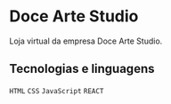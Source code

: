 # Doce Arte Studio

Loja virtual da empresa Doce Arte Studio.

## Tecnologias e linguagens

`HTML`
`CSS`
`JavaScript`
`REACT`